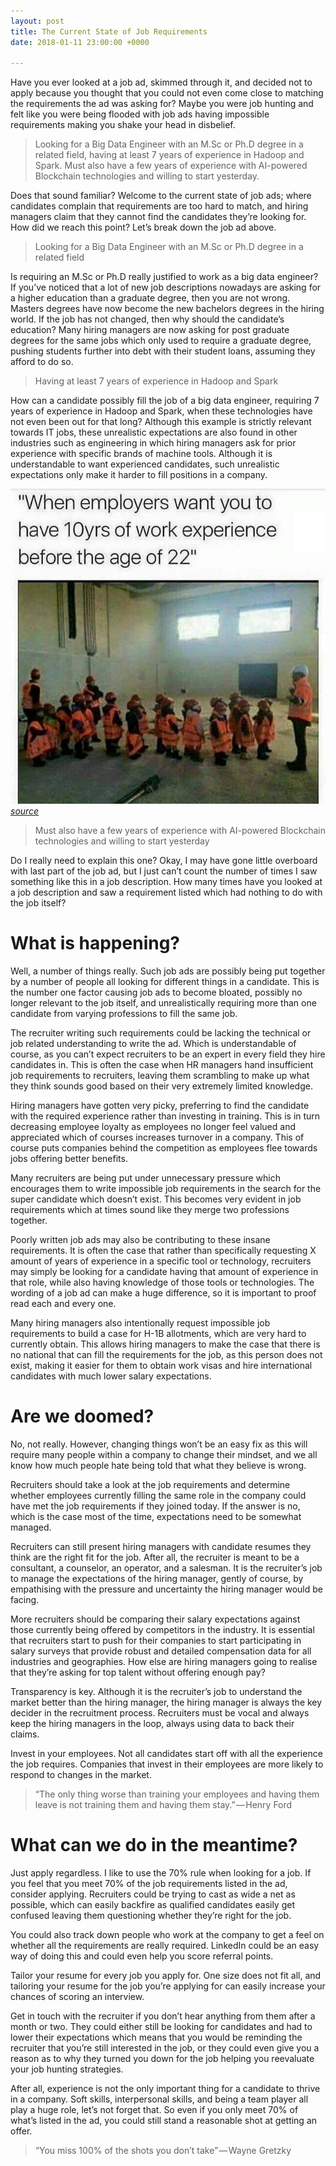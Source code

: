 ```yaml
---
layout: post
title: The Current State of Job Requirements
date: 2018-01-11 23:00:00 +0000

---
```


Have you ever looked at a job ad, skimmed through it, and decided not to apply because you thought that you could not even come close to matching the requirements the ad was asking for? Maybe you were job hunting and felt like you were being flooded with job ads having impossible requirements making you shake your head in disbelief.

> Looking for a Big Data Engineer with an M.Sc or Ph.D degree in a related field, having at least 7 years of experience in Hadoop and Spark. Must also have a few years of experience with AI-powered Blockchain technologies and willing to start yesterday.

Does that sound familiar? Welcome to the current state of job ads; where candidates complain that requirements are too hard to match, and hiring managers claim that they cannot find the candidates they’re looking for. How did we reach this point? Let’s break down the job ad above.

> Looking for a Big Data Engineer with an M.Sc or Ph.D degree in a related field

Is requiring an M.Sc or Ph.D really justified to work as a big data engineer? If you’ve noticed that a lot of new job descriptions nowadays are asking for a higher education than a graduate degree, then you are not wrong. Masters degrees have now become the new bachelors degrees in the hiring world. If the job has not changed, then why should the candidate’s education? Many hiring managers are now asking for post graduate degrees for the same jobs which only used to require a graduate degree, pushing students further into debt with their student loans, assuming they afford to do so.

> Having at least 7 years of experience in Hadoop and Spark

How can a candidate possibly fill the job of a big data engineer, requiring 7 years of experience in Hadoop and Spark, when these technologies have not even been out for that long? Although this example is strictly relevant towards IT jobs, these unrealistic expectations are also found in other industries such as engineering in which hiring managers ask for prior experience with specific brands of machine tools. Although it is understandable to want experienced candidates, such unrealistic expectations only make it harder to fill positions in a company.

![alt text](/images/work-experience.jpeg "Logo Title Text 1")
*[source](https://images.wizbii.com/file/v1/0b7mpab0o6pzyg2bpbtrpbw2pparr52b.jpeg)*

> Must also have a few years of experience with AI-powered Blockchain technologies and willing to start yesterday

Do I really need to explain this one? Okay, I may have gone little overboard with last part of the job ad, but I just can’t count the number of times I saw something like this in a job description. How many times have you looked at a job description and saw a requirement listed which had nothing to do with the job itself?

# What is happening?

Well, a number of things really. Such job ads are possibly being put together by a number of people all looking for different things in a candidate. This is the number one factor causing job ads to become bloated, possibly no longer relevant to the job itself, and unrealistically requiring more than one candidate from varying professions to fill the same job.

The recruiter writing such requirements could be lacking the technical or job related understanding to write the ad. Which is understandable of course, as you can’t expect recruiters to be an expert in every field they hire candidates in. This is often the case when HR managers hand insufficient job requirements to recruiters, leaving them scrambling to make up what they think sounds good based on their very extremely limited knowledge.

Hiring managers have gotten very picky, preferring to find the candidate with the required experience rather than investing in training. This is in turn decreasing employee loyalty as employees no longer feel valued and appreciated which of courses increases turnover in a company. This of course puts companies behind the competition as employees flee towards jobs offering better benefits.

Many recruiters are being put under unnecessary pressure which encourages them to write impossible job requirements in the search for the super candidate which doesn’t exist. This becomes very evident in job requirements which at times sound like they merge two professions together.

Poorly written job ads may also be contributing to these insane requirements. It is often the case that rather than specifically requesting X amount of years of experience in a specific tool or technology, recruiters may simply be looking for a candidate having that amount of experience in that role, while also having knowledge of those tools or technologies. The wording of a job ad can make a huge difference, so it is important to proof read each and every one.

Many hiring managers also intentionally request impossible job requirements to build a case for H-1B allotments, which are very hard to currently obtain. This allows hiring managers to make the case that there is no national that can fill the requirements for the job, as this person does not exist, making it easier for them to obtain work visas and hire international candidates with much lower salary expectations.

# Are we doomed?

No, not really. However, changing things won’t be an easy fix as this will require many people within a company to change their mindset, and we all know how much people hate being told that what they believe is wrong.

Recruiters should take a look at the job requirements and determine whether employees currently filling the same role in the company could have met the job requirements if they joined today. If the answer is no, which is the case most of the time, expectations need to be somewhat managed.

Recruiters can still present hiring managers with candidate resumes they think are the right fit for the job. After all, the recruiter is meant to be a consultant, a counselor, an operator, and a salesman. It is the recruiter’s job to manage the expectations of the hiring manager, gently of course, by empathising with the pressure and uncertainty the hiring manager would be facing.

More recruiters should be comparing their salary expectations against those currently being offered by competitors in the industry. It is essential that recruiters start to push for their companies to start participating in salary surveys that provide robust and detailed compensation data for all industries and geographies. How else are hiring managers going to realise that they’re asking for top talent without offering enough pay?

Transparency is key. Although it is the recruiter’s job to understand the market better than the hiring manager, the hiring manager is always the key decider in the recruitment process. Recruiters must be vocal and always keep the hiring managers in the loop, always using data to back their claims.

Invest in your employees. Not all candidates start off with all the experience the job requires. Companies that invest in their employees are more likely to respond to changes in the market.

> “The only thing worse than training your employees and having them leave is not training them and having them stay.” — Henry Ford

# What can we do in the meantime?

Just apply regardless. I like to use the 70% rule when looking for a job. If you feel that you meet 70% of the job requirements listed in the ad, consider applying. Recruiters could be trying to cast as wide a net as possible, which can easily backfire as qualified candidates easily get confused leaving them questioning whether they’re right for the job.

You could also track down people who work at the company to get a feel on whether all the requirements are really required. LinkedIn could be an easy way of doing this and could even help you score referral points.

Tailor your resume for every job you apply for. One size does not fit all, and tailoring your resume for the job you’re applying for can easily increase your chances of scoring an interview.

Get in touch with the recruiter if you don’t hear anything from them after a month or two. They could either still be looking for candidates and had to lower their expectations which means that you would be reminding the recruiter that you’re still interested in the job, or they could even give you a reason as to why they turned you down for the job helping you reevaluate your job hunting strategies.

After all, experience is not the only important thing for a candidate to thrive in a company. Soft skills, interpersonal skills, and being a team player all play a huge role, let’s not forget that. So even if you only meet 70% of what’s listed in the ad, you could still stand a reasonable shot at getting an offer.

> “You miss 100% of the shots you don’t take” — Wayne Gretzky